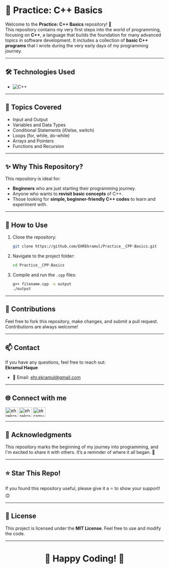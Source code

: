 # 🚀 Practice: C++ Basics 

Welcome to the **Practice: C++ Basics** repository! 🎉  
This repository contains my very first steps into the world of programming, focusing on **C++**, a language that builds the foundation for many advanced topics in software development. It includes a collection of **basic C++ programs** that I wrote during the very early days of my programming journey.

---

## 🛠️ Technologies Used
- ![C++](https://img.shields.io/badge/-C%2B%2B-00599C?logo=cplusplus&logoColor=white&style=flat)  

---

## 📖 Topics Covered
- Input and Output
- Variables and Data Types
- Conditional Statements (if/else, switch)
- Loops (for, while, do-while)
- Arrays and Pointers
- Functions and Recursion

---

## ✨ Why This Repository? 
This repository is ideal for:
- **Beginners** who are just starting their programming journey.
- Anyone who wants to **revisit basic concepts** of C++.
- Those looking for **simple, beginner-friendly C++ codes** to learn and experiment with.

---

## 📜 How to Use 
1. Clone the repository:
   ```bash
   git clone https://github.com/EHREkramul/Practice__CPP-Basics.git
   ```
2. Navigate to the project folder:
   ```bash
   cd Practice__CPP-Basics
   ```
3. Compile and run the `.cpp` files:
   ```bash
   g++ filename.cpp -o output
   ./output
   ```

---

## 🤝 Contributions
Feel free to fork this repository, make changes, and submit a pull request. Contributions are always welcome!

---

## 📫 Contact 
If you have any questions, feel free to reach out:  
**Ekramul Haque**  
- 📧 Email: [ehr.ekramul@gmail.com](mailto:ehr.ekramul@gmail.com)

---

## 🌐 Connect with me

<p align="left">
<a href="https://linkedin.com/in/ehrekramul" target="blank"><img align="center" src="https://raw.githubusercontent.com/rahuldkjain/github-profile-readme-generator/master/src/images/icons/Social/linked-in-alt.svg" alt="ehrekramul" height="30" width="40" /></a>
<a href="https://twitter.com/ehrekramul" target="blank"><img align="center" src="https://raw.githubusercontent.com/rahuldkjain/github-profile-readme-generator/master/src/images/icons/Social/twitter.svg" alt="ehrekramul" height="30" width="40" /></a>
<a href="https://stackoverflow.com/users/17507562/ekramul-haque" target="blank"><img align="center" src="https://raw.githubusercontent.com/rahuldkjain/github-profile-readme-generator/master/src/images/icons/Social/stack-overflow.svg" alt="ekramul-haque" height="30" width="40" /></a>
</p>

---

## 📌 Acknowledgments 
This repository marks the beginning of my journey into programming, and I'm excited to share it with others. It’s a reminder of where it all began. 🌟

---

## ⭐ Star This Repo!
If you found this repository useful, please give it a ⭐ to show your support! 😊

---

## 📜 License
This project is licensed under the **MIT License**. Feel free to use and modify the code.

---

<div align="center">

# **🎉 Happy Coding! 🎉**

</div>

